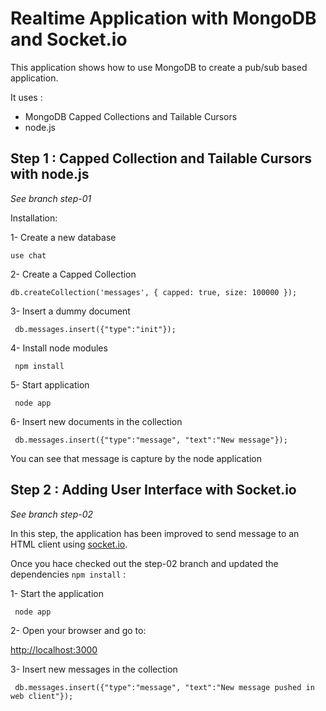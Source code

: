 # Realtime Application with MongoDB and Socket.io


This application shows how to use MongoDB to create a pub/sub based application.

It uses :

 * MongoDB Capped Collections and Tailable Cursors
 * node.js


## Step 1 : Capped Collection and Tailable Cursors with node.js

*See branch step-01*

Installation:

1- Create a new database

  `` use chat ``  



2- Create a Capped Collection

`` db.createCollection('messages', { capped: true, size: 100000 }); ``



3- Insert a dummy document


`` db.messages.insert({"type":"init"});``


4- Install node modules

`` npm install``


5- Start application

`` node app``

6- Insert new documents in the collection

`` db.messages.insert({"type":"message", "text":"New message"});``

You can see that message is capture by the node application


## Step 2 : Adding User Interface with Socket.io

*See branch step-02*

In this step, the application has been improved to send message to an HTML client using [socket.io](http://socket.io).

Once you hace checked out the step-02 branch and updated the dependencies `npm install` :

1- Start the application

`` node app``

2- Open your browser and go to:

[http://localhost:3000](http://localhost:3000)

3- Insert new messages in the collection

`` db.messages.insert({"type":"message", "text":"New message pushed in web client"});``


 